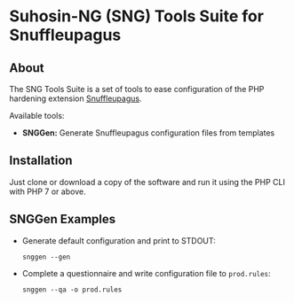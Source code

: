 # Suhosin-NG (SNG) Tools Suite for Snuffleupagus

## About

The SNG Tools Suite is a set of tools to ease configuration of the PHP hardening extension [Snuffleupagus](https://github.com/sektioneins/snuffleupagus).

Available tools:

* **SNGGen:** Generate Snuffleupagus configuration files from templates

## Installation

Just clone or download a copy of the software and run it using the PHP CLI with PHP 7 or above.

## SNGGen Examples

* Generate default configuration and print to STDOUT:

  ```
  snggen --gen
  ```

* Complete a questionnaire and write configuration file to `prod.rules`:

  ```
  snggen --qa -o prod.rules
  ```

